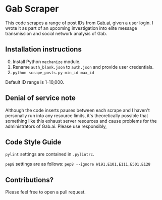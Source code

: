 # Gab Scraper

This code scrapes a range of post IDs from [Gab.ai](http://gab.ai/), given a user login. I wrote it as part of an upcoming investigation into elite message transmission and social network analysis of Gab.

## Installation instructions

0. Install Python `mechanize` module.
1. Rename `auth_blank.json` to `auth.json` and provide user credentials.
2. `python scrape_posts.py min_id max_id`

Default ID range is 1-10,000.

## Denial of service note

Although the code inserts pauses between each scrape and I haven't personally run into any resource limits, it's theoretically possible that something like this exhaust server resources and cause problems for the administrators of Gab.ai. Please use responsibly,


## Code Style Guide

`pylint` settings are contained in `.pylintrc`.

`pep8` settings are as follows:
`pep8 --ignore W191,E101,E111,E501,E128`

## Contributions?

Please feel free to open a pull request.
